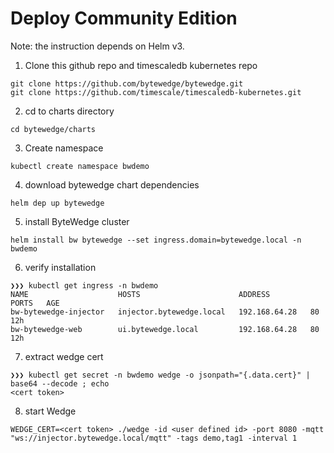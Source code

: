 # Deploy Community Edition

Note: the instruction depends on Helm v3.

1. Clone this github repo and timescaledb kubernetes repo
```
git clone https://github.com/bytewedge/bytewedge.git
git clone https://github.com/timescale/timescaledb-kubernetes.git
```
2. cd to charts directory
```
cd bytewedge/charts
```
3. Create namespace
```
kubectl create namespace bwdemo
```
4. download bytewedge chart dependencies
```
helm dep up bytewedge
```
5. install ByteWedge cluster
```
helm install bw bytewedge --set ingress.domain=bytewedge.local -n bwdemo
```
6. verify installation
```
❯❯❯ kubectl get ingress -n bwdemo
NAME                    HOSTS                      ADDRESS         PORTS   AGE
bw-bytewedge-injector   injector.bytewedge.local   192.168.64.28   80      12h
bw-bytewedge-web        ui.bytewedge.local         192.168.64.28   80      12h
```
7. extract wedge cert
```
❯❯❯ kubectl get secret -n bwdemo wedge -o jsonpath="{.data.cert}" | base64 --decode ; echo
<cert token>
```
8. start Wedge
```
WEDGE_CERT=<cert token> ./wedge -id <user defined id> -port 8080 -mqtt "ws://injector.bytewedge.local/mqtt" -tags demo,tag1 -interval 1
```
